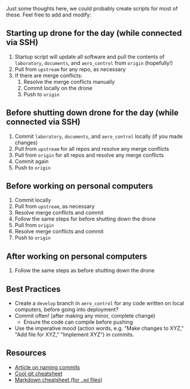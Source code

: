 Just some thoughts here, we could probably create scripts for most of these. Feel free to add and modify:

## Starting up drone for the day (while connected via SSH)

1. Startup script will update all software and pull the contents of `laboratory`, `documents`, and `aero_control` from `origin` (hopefully!)
2. Pull from `upstream` for any repo, as necessary
3. If there are merge conflicts:
    1. Resolve the merge conflicts manually
    2. Commit locally on the drone
    3. Push to `origin`


## Before shutting down drone for the day (while connected via SSH)

1. Commit `laboratory`, `documents`, and `aero_control` locally (if you made changes)
2. Pull from `upstream` for all repos and resolve any merge conflicts
3. Pull from `origin` for all repos and resolve any merge conflicts
4. Commit again
5. Push to `origin`

## Before working on personal computers

1. Commit locally
2. Pull from `upstream`, as necessary
3. Resolve  merge conflicts and commit
4. Follow the same steps for before shutting down the drone
5. Pull from `origin`
6. Resolve merge conflicts and commit
7. Push to `origin`

## After working on personal computers

1. Follow the same steps as before shutting down the drone

## Best Practices

* Create a `develop` branch in `aero_control` for any code written on local computers, before going into deployment?
* Commit often! (after making any minor, complete change)
  * Ensure the code can compile before pushing
* Use the imperative mood (action words, e.g. "Make changes to XYZ," "Add file for XYZ," "Implement XYZ") in commits. 

## Resources

* [Article on naming commits](https://chris.beams.io/posts/git-commit/)
* [Cool git cheatsheet](https://education.github.com/git-cheat-sheet-education.pdf)
* [Markdown cheatsheet (for `.md` files)](https://guides.github.com/pdfs/markdown-cheatsheet-online.pdf)

